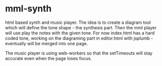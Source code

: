 # mml-synth
html based synth and music player.  The idea is to create a diagram tool which will define the tone shape - the synthesis part. Then the mml player will use play the notes with the given tone.  For now index.html has a hard coded tone, working on the diagraming part in editor.html with jsplumb - eventually will be merged into one page.

The music player is using web-workers so that the setTimeouts will stay accurate even when the page loses focus.
